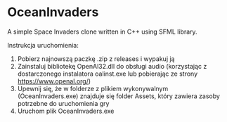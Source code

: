 # OceanInvaders
A simple Space Invaders clone written in C++ using SFML library.

Instrukcja uruchomienia:
1. Pobierz najnowszą paczkę .zip z releases i wypakuj ją
2. Zainstaluj bibliotekę OpenAl32.dll do obsługi audio (korzystając z dostarczonego instalatora oalinst.exe lub pobierając ze strony https://www.openal.org/)
3. Upewnij się, że w folderze z plikiem wykonywalnym (OceanInvaders.exe) znajduje się folder Assets, który zawiera zasoby potrzebne do uruchomienia gry
4. Uruchom plik OceanInvaders.exe
